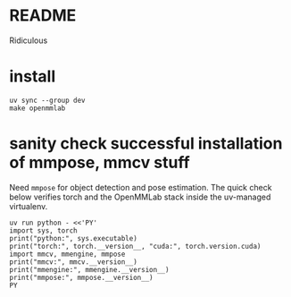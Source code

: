 # README

Ridiculous

# install

```
uv sync --group dev
make openmmlab
```

# sanity check successful installation of mmpose, mmcv stuff

Need `mmpose` for object detection and pose estimation. The quick check below verifies torch and the OpenMMLab stack inside the uv-managed virtualenv.

```
uv run python - <<'PY'
import sys, torch
print("python:", sys.executable)
print("torch:", torch.__version__, "cuda:", torch.version.cuda)
import mmcv, mmengine, mmpose
print("mmcv:", mmcv.__version__)
print("mmengine:", mmengine.__version__)
print("mmpose:", mmpose.__version__)
PY
```
